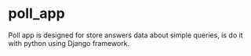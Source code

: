 # poll_app
Poll app is designed for store answers data about simple queries, is do it with python using Django framework.
